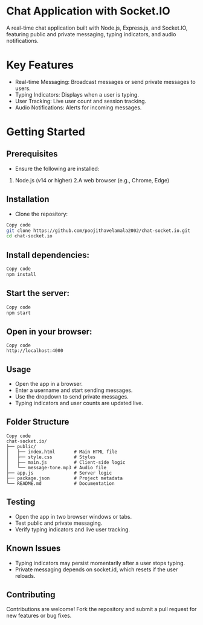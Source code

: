 # Chat Application with Socket.IO
A real-time chat application built with Node.js, Express.js, and Socket.IO, featuring public and private messaging, typing indicators, and audio notifications.

# Key Features
- Real-time Messaging: Broadcast messages or send private messages to users.
- Typing Indicators: Displays when a user is typing.
- User Tracking: Live user count and session tracking.
- Audio Notifications: Alerts for incoming messages.
  
# Getting Started
## Prerequisites
- Ensure the following are installed:

1. Node.js (v14 or higher)
2.A web browser (e.g., Chrome, Edge)

## Installation
- Clone the repository:
```bash
Copy code
git clone https://github.com/poojithavelamala2002/chat-socket.io.git
cd chat-socket.io
```
## Install dependencies:
```bash
Copy code
npm install
```
## Start the server:
```bash
Copy code
npm start
```
## Open in your browser:
```text
Copy code
http://localhost:4000
```
## Usage
- Open the app in a browser.
- Enter a username and start sending messages.
- Use the dropdown to send private messages.
- Typing indicators and user counts are updated live.
  
## Folder Structure
```plaintext
Copy code
chat-socket.io/
├── public/
│   ├── index.html       # Main HTML file
│   ├── style.css        # Styles
│   ├── main.js          # Client-side logic
│   └── message-tone.mp3 # Audio file
├── app.js               # Server logic
├── package.json         # Project metadata
└── README.md            # Documentation
```
## Testing
- Open the app in two browser windows or tabs.
- Test public and private messaging.
- Verify typing indicators and live user tracking.
  
## Known Issues
- Typing indicators may persist momentarily after a user stops typing.
- Private messaging depends on socket.id, which resets if the user reloads.
  
## Contributing
Contributions are welcome! Fork the repository and submit a pull request for new features or bug fixes.







